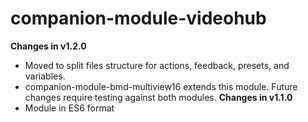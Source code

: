 # companion-module-videohub
**Changes in v1.2.0**
- Moved to split files structure for actions, feedback, presets, and variables.
- companion-module-bmd-multiview16 extends this module.  Future changes require testing against both modules.
**Changes in v1.1.0**
- Module in ES6 format